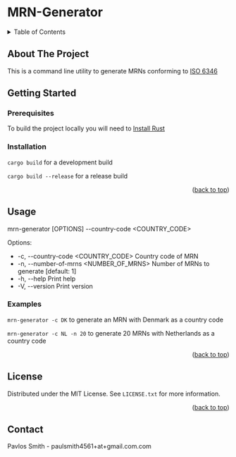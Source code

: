 # MRN-Generator

<!-- TABLE OF CONTENTS -->
<details>
  <summary>Table of Contents</summary>
  <ol>
    <li>
      <a href="#about-the-project">About The Project</a>
    </li>
    <li>
      <a href="#getting-started">Getting Started</a>
      <ul>
        <li><a href="#prerequisites">Prerequisites</a></li>
        <li><a href="#installation">Installation</a></li>
      </ul>
    </li>
    <li><a href="#usage">Usage</a></li>
    <li><a href="#license">License</a></li>
    <li><a href="#contact">Contact</a></li>
  </ol>
</details>

<!-- ABOUT THE PROJECT -->
## About The Project

This is a command line utility to generate MRNs conforming to [ISO 6346](https://en.wikipedia.org/wiki/ISO_6346)

<!-- GETTING STARTED -->
## Getting Started

### Prerequisites

To build the project locally you will need to [Install Rust](https://www.rust-lang.org/tools/install)

### Installation

```cargo build``` for a development build

```cargo build --release``` for a release build

<p align="right">(<a href="#readme-top">back to top</a>)</p>

<!-- USAGE EXAMPLES -->
## Usage

mrn-generator [OPTIONS] --country-code <COUNTRY_CODE>

Options:
- -c, --country-code <COUNTRY_CODE>      Country code of MRN
- -n, --number-of-mrns <NUMBER_OF_MRNS>  Number of MRNs to generate [default: 1]
- -h, --help                             Print help
- -V, --version                          Print version
  
### Examples
```mrn-generator -c DK``` to generate an MRN with Denmark as a country code

```mrn-generator -c NL -n 20``` to generate 20 MRNs with Netherlands as a country code

<p align="right">(<a href="#readme-top">back to top</a>)</p>

<!-- LICENSE -->
## License

Distributed under the MIT License. See `LICENSE.txt` for more information.

<p align="right">(<a href="#readme-top">back to top</a>)</p>

<!-- CONTACT -->
## Contact

Pavlos Smith - paulsmith4561+at+gmail.com.com
